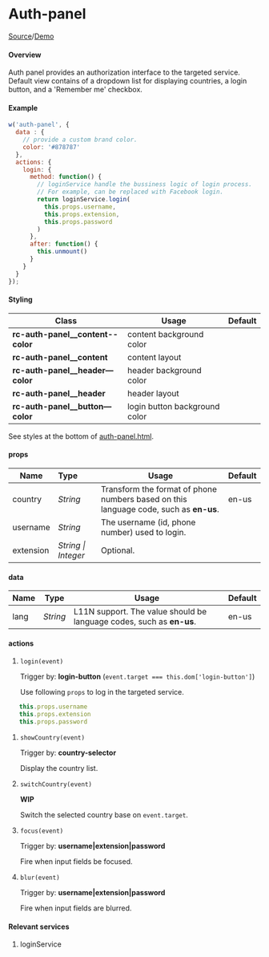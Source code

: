 #  Auth-panel
[Source](https://github.com/LingForCC/ringcentral-js-widget/blob/master/template/auth-panel.html)/[Demo](https://github.com/LingForCC/ringcentral-js-widget/blob/master/template/auth-panel.html)

#### Overview
Auth panel provides an authorization interface to the targeted service. Default view contains of a dropdown list for displaying countries, a login button, and a 'Remember me' checkbox.

#### Example

```javascript
w('auth-panel', {
  data : {
    // provide a custom brand color.
    color: '#878787'
  },
  actions: {
    login: {
      method: function() {
        // loginService handle the bussiness logic of login process. 
        // For example, can be replaced with Facebook login.
        return loginService.login(
          this.props.username,
          this.props.extension,
          this.props.password
        )
      },
      after: function() {
        this.unmount()
      }
    }
  }
});
```



#### Styling

| Class                             | Usage                         | Default |
| --------------------------------- | ----------------------------- | ------- |
| **rc-auth-panel__content--color** | content background color      |         |
| **rc-auth-panel__content**        | content layout                |         |
| **rc-auth-panel__header—color**   | header background color       |         |
| **rc-auth-panel__header**         | header layout                 |         |
| **rc-auth-panel__button—color**   | login button background color |         |

See styles at the bottom of [auth-panel.html](https://github.com/LingForCC/ringcentral-js-widget/blob/master/template/auth-panel.html).


#### props

| Name      | Type                | Usage                                    | Default |
| --------- | :------------------ | ---------------------------------------- | ------- |
| country   | *String*            | Transform the format of phone numbers based on this language code, such as **en-us**. | en-us   |
| username  | *String*            | The username (id, phone number) used to login. |         |
| extension | *String \| Integer* | Optional.                                |         |

#### data

| Name | Type     | Usage                                    | Default |
| ---- | -------- | ---------------------------------------- | ------- |
| lang | *String* | L11N support. The value should be language codes, such as **en-us**. | en-us   |

#### actions
1. `login(event)`

   Trigger by: **login-button** (`event.target === this.dom['login-button']`)

   Use following `props` to log in the targeted service.
```javascript
   this.props.username
   this.props.extension
   this.props.password
```
1. `showCountry(event)`

   Trigger by: **country-selector**

   Display the country list.    

2. `switchCountry(event)`

   **WIP**

   Switch the selected country base on `event.target`.

3. `focus(event)`

   Trigger by: **username|extension|password**

   Fire when input fields be focused.

4. `blur(event)`

   Trigger by: **username|extension|password**

   Fire when input fields are blurred.

#### Relevant services
1. loginService


